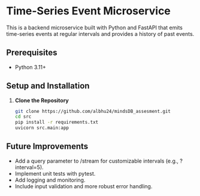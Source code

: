 # Time-Series Event Microservice

This is a backend microservice built with Python and FastAPI that emits time-series events at regular intervals and provides a history of past events. 

## Prerequisites
- Python 3.11+

## Setup and Installation

1. **Clone the Repository**
   ```bash
   git clone https://github.com/albhu24/mindsDB_assesment.git
   cd src
   pip install -r requirements.txt
   uvicorn src.main:app

## Future Improvements
- Add a query parameter to /stream for customizable intervals (e.g., ?interval=5).
- Implement unit tests with pytest.
- Add logging and monitoring.
- Include input validation and more robust error handling.
